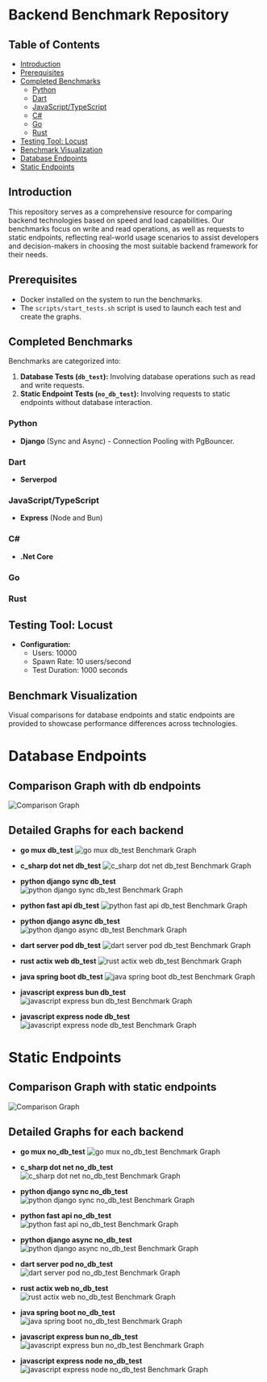 # Backend Benchmark Repository

## Table of Contents
- [Introduction](#introduction)
- [Prerequisites](#prerequisites)
- [Completed Benchmarks](#completed-benchmarks)
  - [Python](#python)
  - [Dart](#dart)
  - [JavaScript/TypeScript](#javascripttypescript)
  - [C#](#c)
  - [Go](#go)
  - [Rust](#rust)
- [Testing Tool: Locust](#testing-tool-locust)
- [Benchmark Visualization](#benchmark-visualization)
- [Database Endpoints](#database-endpoints)
- [Static Endpoints](#static-endpoints)

## Introduction
This repository serves as a comprehensive resource for comparing backend technologies based on speed and load capabilities. Our benchmarks focus on write and read operations, as well as requests to static endpoints, reflecting real-world usage scenarios to assist developers and decision-makers in choosing the most suitable backend framework for their needs.

## Prerequisites
- Docker installed on the system to run the benchmarks.
- The `scripts/start_tests.sh` script is used to launch each test and create the graphs.

## Completed Benchmarks
Benchmarks are categorized into:
1. **Database Tests (`db_test`):** Involving database operations such as read and write requests.
2. **Static Endpoint Tests (`no_db_test`):** Involving requests to static endpoints without database interaction.

### Python
- **Django** (Sync and Async) - Connection Pooling with PgBouncer.

### Dart
- **Serverpod**

### JavaScript/TypeScript
- **Express** (Node and Bun)

### C#
- **.Net Core**

### Go

### Rust

## Testing Tool: Locust
- **Configuration:**
  - Users: 10000
  - Spawn Rate: 10 users/second
  - Test Duration: 1000 seconds

## Benchmark Visualization
Visual comparisons for database endpoints and static endpoints are provided to showcase performance differences across technologies.

# Database Endpoints

## Comparison Graph with db endpoints
![Comparison Graph](comparison_graph_db_test.png?v=1717266655)

## Detailed Graphs for each backend
- **go mux db_test**
![go mux db_test Benchmark Graph](backends/go/mux/tests/results/db_test/graph.png?v=1717266655)

- **c_sharp dot net db_test**
![c_sharp dot net db_test Benchmark Graph](backends/c_sharp/dot-net/tests/results/db_test/graph.png?v=1717266655)

- **python django sync db_test**
![python django sync db_test Benchmark Graph](backends/python/django-sync/tests/results/db_test/graph.png?v=1717266655)

- **python fast api db_test**
![python fast api db_test Benchmark Graph](backends/python/fast-api/tests/results/db_test/graph.png?v=1717266655)

- **python django async db_test**
![python django async db_test Benchmark Graph](backends/python/django-async/tests/results/db_test/graph.png?v=1717266655)

- **dart server pod db_test**
![dart server pod db_test Benchmark Graph](backends/dart/server-pod/tests/results/db_test/graph.png?v=1717266655)

- **rust actix web db_test**
![rust actix web db_test Benchmark Graph](backends/rust/actix-web/tests/results/db_test/graph.png?v=1717266655)

- **java spring boot db_test**
![java spring boot db_test Benchmark Graph](backends/java/spring-boot/tests/results/db_test/graph.png?v=1717266655)

- **javascript express bun db_test**
![javascript express bun db_test Benchmark Graph](backends/javascript/express-bun/tests/results/db_test/graph.png?v=1717266655)

- **javascript express node db_test**
![javascript express node db_test Benchmark Graph](backends/javascript/express-node/tests/results/db_test/graph.png?v=1717266655)



# Static Endpoints

## Comparison Graph with static endpoints
![Comparison Graph](comparison_graph_no_db_test.png?v=1717266655)

## Detailed Graphs for each backend
- **go mux no_db_test**
![go mux no_db_test Benchmark Graph](backends/go/mux/tests/results/no_db_test/graph.png?v=1717266655)

- **c_sharp dot net no_db_test**
![c_sharp dot net no_db_test Benchmark Graph](backends/c_sharp/dot-net/tests/results/no_db_test/graph.png?v=1717266655)

- **python django sync no_db_test**
![python django sync no_db_test Benchmark Graph](backends/python/django-sync/tests/results/no_db_test/graph.png?v=1717266655)

- **python fast api no_db_test**
![python fast api no_db_test Benchmark Graph](backends/python/fast-api/tests/results/no_db_test/graph.png?v=1717266655)

- **python django async no_db_test**
![python django async no_db_test Benchmark Graph](backends/python/django-async/tests/results/no_db_test/graph.png?v=1717266655)

- **dart server pod no_db_test**
![dart server pod no_db_test Benchmark Graph](backends/dart/server-pod/tests/results/no_db_test/graph.png?v=1717266655)

- **rust actix web no_db_test**
![rust actix web no_db_test Benchmark Graph](backends/rust/actix-web/tests/results/no_db_test/graph.png?v=1717266655)

- **java spring boot no_db_test**
![java spring boot no_db_test Benchmark Graph](backends/java/spring-boot/tests/results/no_db_test/graph.png?v=1717266655)

- **javascript express bun no_db_test**
![javascript express bun no_db_test Benchmark Graph](backends/javascript/express-bun/tests/results/no_db_test/graph.png?v=1717266655)

- **javascript express node no_db_test**
![javascript express node no_db_test Benchmark Graph](backends/javascript/express-node/tests/results/no_db_test/graph.png?v=1717266655)


